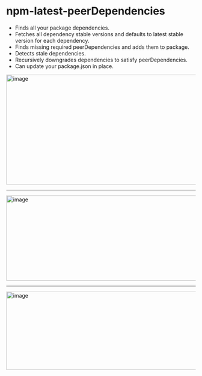 # npm-latest-peerDependencies
- Finds all your package dependencies.
- Fetches all dependency stable versions and defaults to latest stable version for each dependency.
- Finds missing required peerDependencies and adds them to package.
- Detects stale dependencies.
- Recursively downgrades dependencies to satisfy peerDependencies.
- Can update your package.json in place.

<img width="961" height="292" alt="image" src="https://github.com/user-attachments/assets/0f71ac72-020f-473e-8037-71e2e896231f" />

---

<img width="849" height="226" alt="image" src="https://github.com/user-attachments/assets/452f84b7-ba6c-4c3b-a832-b9258db4d80e" />

---

<img width="1101" height="208" alt="image" src="https://github.com/user-attachments/assets/d1f25cc5-44da-471c-af17-aa4b5a59d0ee" />
